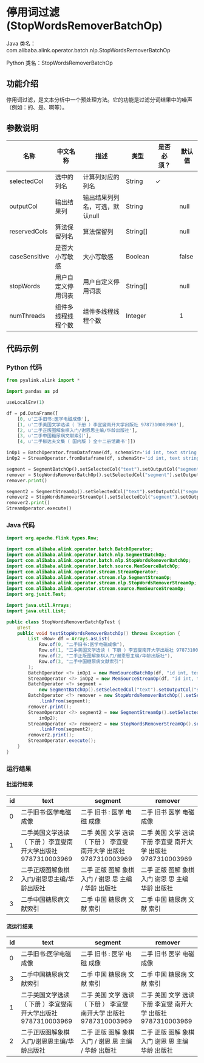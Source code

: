 # 停用词过滤 (StopWordsRemoverBatchOp)
Java 类名：com.alibaba.alink.operator.batch.nlp.StopWordsRemoverBatchOp

Python 类名：StopWordsRemoverBatchOp


## 功能介绍
停用词过滤，是文本分析中一个预处理方法。它的功能是过滤分词结果中的噪声（例如：的、是、啊等）。

## 参数说明
| 名称 | 中文名称 | 描述 | 类型 | 是否必须？ | 默认值 |
| --- | --- | --- | --- | --- | --- |
| selectedCol | 选中的列名 | 计算列对应的列名 | String | ✓ |  |
| outputCol | 输出结果列 | 输出结果列列名，可选，默认null | String |  | null |
| reservedCols | 算法保留列名 | 算法保留列 | String[] |  | null |
| caseSensitive | 是否大小写敏感 | 大小写敏感 | Boolean |  | false |
| stopWords | 用户自定义停用词表 | 用户自定义停用词表 | String[] |  | null |
| numThreads | 组件多线程线程个数 | 组件多线程线程个数 | Integer |  | 1 |



## 代码示例
### Python 代码
```python
from pyalink.alink import *

import pandas as pd

useLocalEnv(1)

df = pd.DataFrame([
    [0, u'二手旧书:医学电磁成像'],
    [1, u'二手美国文学选读（ 下册 ）李宜燮南开大学出版社 9787310003969'],
    [2, u'二手正版图解象棋入门/谢恩思主编/华龄出版社'],
    [3, u'二手中国糖尿病文献索引'],
    [4, u'二手郁达夫文集（ 国内版 ）全十二册馆藏书']])

inOp1 = BatchOperator.fromDataframe(df, schemaStr='id int, text string')
inOp2 = StreamOperator.fromDataframe(df, schemaStr='id int, text string')

segment = SegmentBatchOp().setSelectedCol("text").setOutputCol("segment").linkFrom(inOp1)
remover = StopWordsRemoverBatchOp().setSelectedCol("segment").setOutputCol("remover").linkFrom(segment)
remover.print()

segment2 = SegmentStreamOp().setSelectedCol("text").setOutputCol("segment").linkFrom(inOp2)
remover2 = StopWordsRemoverStreamOp().setSelectedCol("segment").setOutputCol("remover").linkFrom(segment2)
remover2.print()
StreamOperator.execute()
```
### Java 代码
```java
import org.apache.flink.types.Row;

import com.alibaba.alink.operator.batch.BatchOperator;
import com.alibaba.alink.operator.batch.nlp.SegmentBatchOp;
import com.alibaba.alink.operator.batch.nlp.StopWordsRemoverBatchOp;
import com.alibaba.alink.operator.batch.source.MemSourceBatchOp;
import com.alibaba.alink.operator.stream.StreamOperator;
import com.alibaba.alink.operator.stream.nlp.SegmentStreamOp;
import com.alibaba.alink.operator.stream.nlp.StopWordsRemoverStreamOp;
import com.alibaba.alink.operator.stream.source.MemSourceStreamOp;
import org.junit.Test;

import java.util.Arrays;
import java.util.List;

public class StopWordsRemoverBatchOpTest {
	@Test
	public void testStopWordsRemoverBatchOp() throws Exception {
		List <Row> df = Arrays.asList(
			Row.of(0, "二手旧书:医学电磁成像"),
			Row.of(1, "二手美国文学选读（ 下册 ）李宜燮南开大学出版社 9787310003969"),
			Row.of(2, "二手正版图解象棋入门/谢恩思主编/华龄出版社"),
			Row.of(3, "二手中国糖尿病文献索引")
		);
		BatchOperator <?> inOp1 = new MemSourceBatchOp(df, "id int, text string");
		StreamOperator <?> inOp2 = new MemSourceStreamOp(df, "id int, text string");
		BatchOperator <?> segment =
			new SegmentBatchOp().setSelectedCol("text").setOutputCol("segment").linkFrom(inOp1);
		BatchOperator <?> remover = new StopWordsRemoverBatchOp().setSelectedCol("segment").setOutputCol("remover")
			.linkFrom(segment);
		remover.print();
		StreamOperator <?> segment2 = new SegmentStreamOp().setSelectedCol("text").setOutputCol("segment").linkFrom(
			inOp2);
		StreamOperator <?> remover2 = new StopWordsRemoverStreamOp().setSelectedCol("segment").setOutputCol("remover")
			.linkFrom(segment2);
		remover2.print();
		StreamOperator.execute();
	}
}
```
### 运行结果
#### 批运行结果
id|text|segment|remover
---|----|-------|-------
0|二手旧书:医学电磁成像|二手 旧书 : 医学 电磁 成像|二手 旧书 医学 电磁 成像
1|二手美国文学选读（ 下册 ）李宜燮南开大学出版社 9787310003969|二手 美国 文学 选读 （   下册   ） 李宜燮 南开大学 出版社   9787310003969|二手 美国 文学 选读 下册 李宜燮 南开大学 出版社 9787310003969
2|二手正版图解象棋入门/谢恩思主编/华龄出版社|二手 正版 图解 象棋 入门 / 谢恩 思 主编 / 华龄 出版社|二手 正版 图解 象棋 入门 谢恩 思 主编 华龄 出版社
3|二手中国糖尿病文献索引|二手 中国 糖尿病 文献 索引|二手 中国 糖尿病 文献 索引

#### 流运行结果
id|text|segment|remover
---|----|-------|-------
0|二手旧书:医学电磁成像|二手 旧书 : 医学 电磁 成像|二手 旧书 医学 电磁 成像
3|二手中国糖尿病文献索引|二手 中国 糖尿病 文献 索引|二手 中国 糖尿病 文献 索引
1|二手美国文学选读（ 下册 ）李宜燮南开大学出版社 9787310003969|二手 美国 文学 选读 （   下册   ） 李宜燮 南开大学 出版社   9787310003969|二手 美国 文学 选读 下册 李宜燮 南开大学 出版社 9787310003969
2|二手正版图解象棋入门/谢恩思主编/华龄出版社|二手 正版 图解 象棋 入门 / 谢恩 思 主编 / 华龄 出版社|二手 正版 图解 象棋 入门 谢恩 思 主编 华龄 出版社
